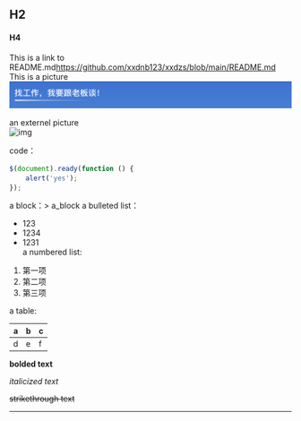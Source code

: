 ## H2  

#### H4  

     
     
This is a link to README.md<https://github.com/xxdnb123/xxdzs/blob/main/README.md>       
This is a picture![img](2.png)    



an externel picture   
![img](https://gimg2.baidu.com/image_search/src=http%3A%2F%2F2c.zol-img.com.cn%2Fproduct%2F124_500x2000%2F748%2FceZOdKgDAFsq2.jpg&refer=http%3A%2F%2F2c.zol-img.com.cn&app=2002&size=f9999,10000&q=a80&n=0&g=0n&fmt=jpeg?sec=1622123602&t=c966a8a6f2405cfa114752b782da9810)   

code：   
```javascript
$(document).ready(function () {
    alert('yes');
});
```   
a block：> a_block
a bulleted list：   
* 123   
* 1234    
* 1231  
a numbered list:   
1. 第一项   
2. 第二项  
3. 第三项    
 
a table:   

 | a | b | c |  
 |---|---|---|  
 | d | e | f |
  
**bolded text**  

*italicized text*  

~~strikethrough text~~  

  
***

